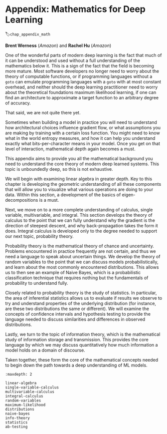 # Appendix: Mathematics for Deep Learning
:label:`chap_appendix_math`

**Brent Werness** (*Amazon*) and **Rachel Hu** (*Amazon*)


One of the wonderful parts of modern deep learning is the fact that much of it can be understood and used without a full understanding of the mathematics below it.  This is a sign of the fact that the field is becoming more mature.  Most software developers no longer need to worry about the theory of computable functions, or if programming languages without a ```goto``` can emulate programming languages with a ```goto``` with at most constant overhead, and neither should the deep learning practitioner need to worry about the theoretical foundations maximum likelihood learning, if one can find an architecture to approximate a target function to an arbitrary degree of accuracy.

That said, we are not quite there yet.

Sometimes when building a model in practice you will need to understand how architectural choices influence gradient flow, or what assumptions you are making by training with a certain loss function.  You might need to know what in the world entropy measures, and how it can help you understand exactly what bits-per-character means in your model.  Once you get on that level of interaction, mathematical depth again becomes a must.

This appendix aims to provide you all the mathematical background you need to understand the core theory of modern deep learned systems.  This topic is unboundedly deep, so this is not exhaustive.

We will begin with examining linear algebra in greater depth.  Key to this chapter is developing the geometric understanding of all these components that will allow you to visualize what various operations are doing to your data.  Within this section, a development of the basics of eigen-decompositions is a must.

Next, we move on to a more complete understanding of calculus, single variable, multivariable, and integral.  This section develops the theory of calculus to the point that we can fully understand why the gradient is the direction of steepest descent, and why back-propagation takes the form it does.  Integral calculus is developed only to the degree needed to support our next topic, probability theory.

Probability theory is the mathematical theory of chance and uncertainty.  Problems encountered in practice frequently are not certain, and thus we need a language to speak about uncertain things.  We develop the theory of random variables to the point that we can discuss models probabilistically, and learn about the most commonly encountered distributions.  This allows us to then see an example of Naive Bayes, which is a probabilistic classification technique that requires nothing but the fundamentals of probability to understand fully.

Closely related to probability theory is the study of statistics.  In particular, the area of inferential statistics allows us to evaluate if results we observe to try and understand properties of the underlying distribution (for instance, are these two distributions the same or different).  We will examine the concepts of confidence intervals and hypothesis testing to provide the language needed to discuss similarities and differences in observed distributions.

Lastly, we turn to the topic of information theory, which is the mathematical study of information storage and transmission.  This provides the core language by which we may discuss quantitatively how much information a model holds on a domain of discourse.

Taken together, these form the core of the mathematical concepts needed to begin down the path towards a deep understanding of ML models.

```toc
:maxdepth: 2

linear-algebra
single-variable-calculus
multivariable-calculus
integral-calculus
random-variables
maximum-likelihood
distributions
naive-bayes
info-theory
statistics
ab-testing
```

